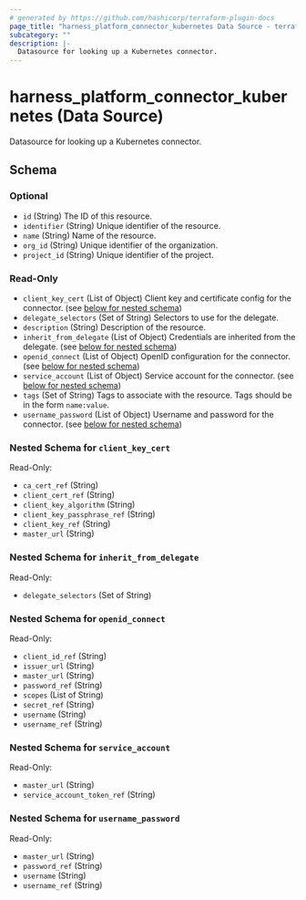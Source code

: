 ```yaml
---
# generated by https://github.com/hashicorp/terraform-plugin-docs
page_title: "harness_platform_connector_kubernetes Data Source - terraform-provider-harness"
subcategory: ""
description: |-
  Datasource for looking up a Kubernetes connector.
---
```


# harness_platform_connector_kubernetes (Data Source)

Datasource for looking up a Kubernetes connector.



<!-- schema generated by tfplugindocs -->
## Schema

### Optional

- `id` (String) The ID of this resource.
- `identifier` (String) Unique identifier of the resource.
- `name` (String) Name of the resource.
- `org_id` (String) Unique identifier of the organization.
- `project_id` (String) Unique identifier of the project.

### Read-Only

- `client_key_cert` (List of Object) Client key and certificate config for the connector. (see [below for nested schema](#nestedatt--client_key_cert))
- `delegate_selectors` (Set of String) Selectors to use for the delegate.
- `description` (String) Description of the resource.
- `inherit_from_delegate` (List of Object) Credentials are inherited from the delegate. (see [below for nested schema](#nestedatt--inherit_from_delegate))
- `openid_connect` (List of Object) OpenID configuration for the connector. (see [below for nested schema](#nestedatt--openid_connect))
- `service_account` (List of Object) Service account for the connector. (see [below for nested schema](#nestedatt--service_account))
- `tags` (Set of String) Tags to associate with the resource. Tags should be in the form `name:value`.
- `username_password` (List of Object) Username and password for the connector. (see [below for nested schema](#nestedatt--username_password))

<a id="nestedatt--client_key_cert"></a>
### Nested Schema for `client_key_cert`

Read-Only:

- `ca_cert_ref` (String)
- `client_cert_ref` (String)
- `client_key_algorithm` (String)
- `client_key_passphrase_ref` (String)
- `client_key_ref` (String)
- `master_url` (String)


<a id="nestedatt--inherit_from_delegate"></a>
### Nested Schema for `inherit_from_delegate`

Read-Only:

- `delegate_selectors` (Set of String)


<a id="nestedatt--openid_connect"></a>
### Nested Schema for `openid_connect`

Read-Only:

- `client_id_ref` (String)
- `issuer_url` (String)
- `master_url` (String)
- `password_ref` (String)
- `scopes` (List of String)
- `secret_ref` (String)
- `username` (String)
- `username_ref` (String)


<a id="nestedatt--service_account"></a>
### Nested Schema for `service_account`

Read-Only:

- `master_url` (String)
- `service_account_token_ref` (String)


<a id="nestedatt--username_password"></a>
### Nested Schema for `username_password`

Read-Only:

- `master_url` (String)
- `password_ref` (String)
- `username` (String)
- `username_ref` (String)


